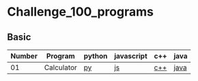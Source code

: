 # Challenge_100_programs


## Basic 
| Number  | Program | python  | javascript | c++ | java |
|---------|-------- |---------|------------|-----|------|
| 01 | Calculator    |  [py](./python/Basic/001-calculator.py)  |  [js](./javascript/Basic/calculator.js)  |  [c++](./cpp/basic/calculator.cpp)  |  [java](./java/Basic/001-calculator/Main.java)  |

